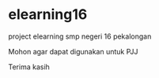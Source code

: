 # elearning16
project elearning smp negeri 16 pekalongan

Mohon agar dapat digunakan untuk PJJ 

Terima kasih 
